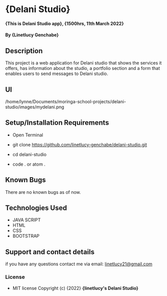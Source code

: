# {Delani Studio}
#### {This is Delani Studio app}, {1500hrs, 11th March 2022}
#### By **{Linetlucy Genchabe}**
## Description
This project is a web application for Delani studio that shows the services it offers, has information about the studio, a portfolio section and a form that enables users to send messages  to Delani studio.
## UI
/home/lynne/Documents/moringa-school-projects/delani-studio/images/mydelani.png

## Setup/Installation Requirements
* Open Terminal 

* git clone https://github.com/linetlucy-genchabe/delani-studio.git

* cd delani-studio

* code . or atom . 

## Known Bugs
There are no known bugs as of now.
## Technologies Used
* JAVA SCRIPT
* HTML
* CSS
* BOOTSTRAP
## Support and contact details
if you have any questions contact me via email: linetlucy21@gmail.com
### License
* MIT license
Copyright (c) {2022} **{linetlucy's Delani Studio}**
  
